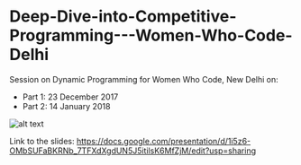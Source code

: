 # Deep-Dive-into-Competitive-Programming---Women-Who-Code-Delhi
Session on Dynamic Programming for Women Who Code, New Delhi on:

* Part 1: 23 December 2017
* Part 2: 14 January 2018

![alt text](https://github.com/shubhi-sareen/Deep-Dive-into-Competitive-Programming---Women-Who-Code-Delhi/blob/master/CP_23dec%20(1).png) 

Link to the slides: https://docs.google.com/presentation/d/1i5z6-OMbSUFaBKRNb_7TFXdXgdUN5J5itilsK6MfZjM/edit?usp=sharing

